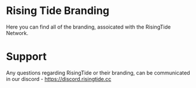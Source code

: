 # Rising Tide Branding

Here you can find all of the branding, assoicated with the RisingTide Network.

# Support

Any questions regarding RisingTide or their branding, can be communicated in our discord - https://discord.risingtide.cc
